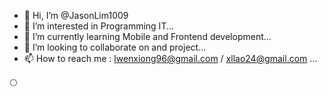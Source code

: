 - 👋 Hi, I’m @JasonLim1009
- 👀 I’m interested in Programming IT...
- 🌱 I’m currently learning Mobile and Frontend development...
- 💞️ I’m looking to collaborate on and project...
- 📫 How to reach me : lwenxiong96@gmail.com / xllao24@gmail.com ...

<!---
JasonLim1009/JasonLim1009 is a ✨ special ✨ repository because its `README.md` (this file) appears on your GitHub profile.
You can click the Preview link to take a look at your changes.
--->


:full_moon:
